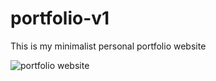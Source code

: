 # portfolio-v1
This is my minimalist personal portfolio website

![portfolio website](https://github.com/mahendraDew/portfolio-v1/assets/98692513/dac2f9d9-869e-4cdf-a05b-f462b99025e1)
